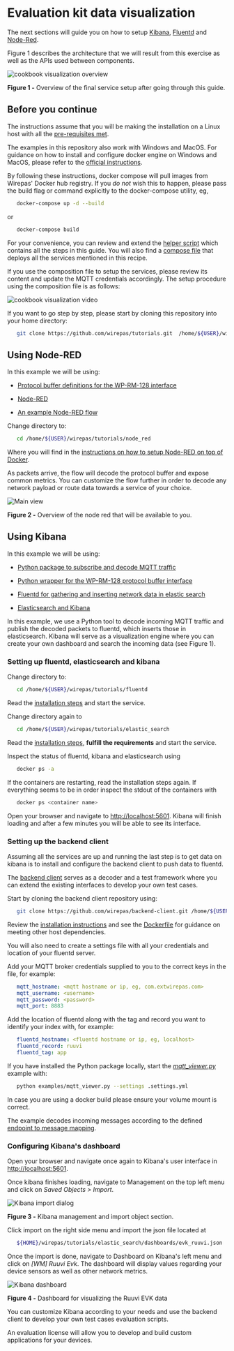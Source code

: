 # Evaluation kit data visualization

The next sections will guide you on how to setup [Kibana](https://www.elastic.co/products/kibana),
[Fluentd](https://www.fluentd.org/) and [Node-Red](https://nodered.org/).

Figure 1 describes the architecture that we will result from this exercise
as well as the APIs used between components.

![cookbook visualization overview][wm_cookbook_viz_overview]

**Figure 1 -** Overview of the final service setup after going through this guide.

## Before you continue

The instructions assume that you will be making the installation on a Linux
host with all the [pre-requisites met](https://github.com/wirepas/tutorials).

The examples in this repository also work with Windows and MacOS. For
guidance on how to install and configure docker engine on Windows and MacOS,
please refer to the [official instructions](https://docs.docker.com/install/).

By following these instructions, docker compose will pull images from
Wirepas' Docker hub registry. If you *do not* wish this to happen, please
pass the build flag or command explicitly to the docker-compose utility, eg,

```bash
   docker-compose up -d --build
```

or

```bash
   docker-compose build
```

For your convenience, you can review and extend the
[helper script][wm_cookbook_viz_helper] which contains all
the steps in this guide. You will also find a [compose file][wm_cookbook_viz_compose]
that deploys all the services mentioned in this recipe.

If you use the composition file to setup the services, please review its
content and update the MQTT credentials accordingly. The setup procedure
using the composition file is as follows:

![cookbook visualization video][wm_cookbook_viz_video]

If you want to go step by step, please start by cloning this repository
into your home directory:

```bash
   git clone https://github.com/wirepas/tutorials.git  /home/${USER}/wirepas/tutorials
```

## Using Node-RED

In this example we will be using:

-   [Protocol buffer definitions for the WP-RM-128 interface](https://github.com/wirepas/backend-apis/tree/master/gateway_to_backend/protocol_buffers_files)

-   [Node-RED](https://nodered.org/)

-   [An example Node-RED flow](https://github.com/wirepas/tutorials/blob/master/node_red/wm-red-flow.json)

Change directory to:

```bash
   cd /home/${USER}/wirepas/tutorials/node_red
```

Where you will find in the [instructions on how to setup Node-RED on top of Docker](https://github.com/wirepas/tutorials/blob/master/node_red/README.md).

As packets arrive, the flow will decode the protocol buffer and expose common metrics. You can customize the flow further in order to decode any network payload or route data towards a service of your choice.

![Main view][node_red_main_view]

**Figure 2 -** Overview of the node red that will be available to you.

## Using Kibana

In this example we will be using:

-   [Python package to subscribe and decode MQTT traffic](https://github.com/wirepas/backend-client)

-   [Python wrapper for the WP-RM-128 protocol buffer interface](https://github.com/wirepas/backend-apis/tree/master/wrappers/python)

-   [Fluentd for gathering and inserting network data in elastic search](https://www.fluentd.org/)

-   [Elasticsearch and Kibana](https://www.elastic.co/)

In this example, we use a Python tool to decode incoming MQTT traffic and publish the decoded packets to fluentd, which inserts those in elasticsearch.
Kibana will serve as a visualization engine where you can create your own dashboard and search the incoming data (see Figure 1).

### Setting up fluentd, elasticsearch and kibana

Change directory to:

```bash
   cd /home/${USER}/wirepas/tutorials/fluentd
```

Read the [installation steps](https://github.com/wirepas/tutorials/tree/master/fluentd) and start the service.

Change directory again to

```bash
   cd /home/${USER}/wirepas/tutorials/elastic_search
```

Read the [installation steps](https://github.com/wirepas/tutorials/tree/master/elastic_search), **fulfill the requirements** and start the service.

Inspect the status of fluentd, kibana and elasticsearch using

```bash
   docker ps -a
```

If the containers are restarting, read the installation steps again. If
everything seems to be in order inspect the stdout of the containers with

```bash
   docker ps <container name>
```

<!-- Add gif of terminal status -->

Open your browser and navigate to <http://localhost:5601>. Kibana will finish loading and after a few minutes you will be able to see its interface.

### Setting up the backend client

Assuming all the services are up and running the last step is to get data on
kibana is to install and configure the backend client to push data to fluentd.

The [backend client](https://github.com/wirepas/backend-client) serves as a
decoder and a test framework where you can extend the existing interfaces to
develop your own test cases.

Start by cloning the backend client repository using:

```bash
   git clone https://github.com/wirepas/backend-client.git /home/${USER}/wirepas/backend-client
```

Review the [installation instructions](https://github.com/wirepas/backend-client/blob/master/README.md)
and see the [Dockerfile](https://github.com/wirepas/backend-client/blob/master/container/Dockerfile)
for guidance on meeting other host dependencies.

You will also need to create a settings file with all your credentials and location of your fluentd server.

Add your MQTT broker credentials supplied to you to the correct keys in the file, for example:

```yaml
   mqtt_hostname: <mqtt hostname or ip, eg, com.extwirepas.com>
   mqtt_username: <username>
   mqtt_password: <password>
   mqtt_port: 8883
```

Add the location of fluentd along with the tag and record you want to identify your index with, for example:

```yaml
   fluentd_hostname: <fluentd hostname or ip, eg, localhost>
   fluentd_record: ruuvi
   fluentd_tag: app
```

If you have installed the Python package locally, start the [*mqtt_viewer.py*](https://github.com/wirepas/backend-client/blob/master/examples/mqtt_viewer.py) example with:

```bash
   python examples/mqtt_viewer.py --settings .settings.yml
```

In case you are using a docker build please ensure your volume mount is correct.

The example decodes incoming messages according to the defined
[endpoint to message mapping](https://github.com/wirepas/backend-client/blob/master/wirepas_backend_client/messages/interface.py).

<!-- Add gif of terminal status -->

### Configuring Kibana's dashboard

Open your browser and navigate once again to Kibana's user interface in <http://localhost:5601>.

Once kibana finishes loading, navigate to Management on the top left menu and click on *Saved Objects > Import*.

![Kibana import dialog][kibana_import]

**Figure 3 -** Kibana management and import object section.

Click import on the right side menu and import the json file located at

```bash
   ${HOME}/wirepas/tutorials/elastic_search/dashboards/evk_ruuvi.json
```

Once the import is done, navigate to Dashboard on Kibana's left menu and click on *\[WM] Ruuvi Evk*.
The dashboard will display values regarding your device sensors as well as other network metrics.

![Kibana dashboard][kibana_dashboard]

**Figure 4 -** Dashboard for visualizing the Ruuvi EVK data

You can customize Kibana according to your needs and use the backend client
to develop your own test cases evaluation scripts.

An evaluation license will allow you to develop and build custom
applications for your devices.

<!-- Figures -->

[wm_cookbook_viz_overview]: https://github.com/wirepas/tutorials/blob/master/cookbook/img/cookbook-viz-overview.png

[wm_cookbook_viz_video]: https://github.com/wirepas/tutorials/blob/master/cookbook/img/visualization-quick-start.gif

[wm_cookbook_viz_helper]: https://github.com/wirepas/tutorials/blob/master/cookbook/visualizations_helper.sh

[wm_cookbook_viz_compose]: https://github.com/wirepas/tutorials/blob/master/cookbook/visualizations-docker-compose.yml

[kibana_dashboard]: https://github.com/wirepas/tutorials/blob/master/elastic_search/img/kibana-dashboard.png

[kibana_discover]: https://github.com/wirepas/tutorials/blob/master/elastic_search/img/kibana-discover.png

[kibana_import]: https://github.com/wirepas/tutorials/blob/master/elastic_search/img/kibana-import.png

[node_red_main_view]: https://github.com/wirepas/tutorials/blob/master/node_red/img/node-red-flow.png

